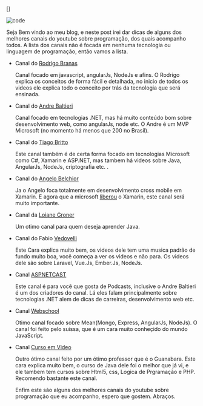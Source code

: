 [<meta property="og:image" content="http://geoawesomeness.com/wp-content/uploads/2014/08/progLanguages.jpg">]

   ![code](http://geoawesomeness.com/wp-content/uploads/2014/08/progLanguages.jpg)

  Seja Bem vindo ao meu blog, e neste post irei dar dicas de alguns dos melhores canais do youtube sobre programação, dos quais acompanho todos. A lista dos canais não é focada em nenhuma tecnologia ou linguagem de programação, então vamos a lista.

* Canal do [Rodrigo Branas](https://www.youtube.com/user/rodrigobranas)

	Canal focado em javascript, angularJs, NodeJs e afins. O Rodrigo explica os conceitos de forma fácil e detalhada, no inicio de todos os videos ele explica todo o conceito por trás da tecnologia que será ensinada.

*  Canal do [Andre Baltieri](https://www.youtube.com/user/andrebaltieri)

	Canal focado em tecnologias .NET, mas há muito conteúdo bom sobre desenvolvimento web, como angularJs, node etc. O Andre é um MVP Microsoft (no momento há menos que 200 no Brasil).

* Canal do [Tiago Britto](https://www.youtube.com/user/ata275)

	Este canal também é de certa forma focado em tecnologias Microsoft como C#, Xamarin e ASP.NET, mas tambem há videos sobre Java, AngularJs, NodeJs, criptografia etc. .

* Canal do [Angelo Belchior](https://www.youtube.com/user/angelobelchior)

	Ja o Angelo foca totalmente em desenvolvimento cross mobile em Xamarin. E agora que a microsoft [liberou](https://store.xamarin.com/) o Xamarin, este canal será muito importante.

* Canal da [Loiane Groner](https://www.youtube.com/user/angelobelchior)
	
	Um otimo canal para quem deseja aprender Java.

* Canal do Fabio [Vedovelli](https://www.youtube.com/user/angelobelchior)
	
	Este Cara explica muito bem, os videos dele tem uma musica padrão de fundo muito boa, você começa a ver os videos e não para. Os videos dele são sobre Laravel, Vue.Js, Ember.Js, NodeJs.

* Canal [ASPNETCAST](ASPNETCAST) 
	
	Este canal é para você que gosta de Podcasts, inclusive o Andre Baltieri é um dos criadores do canal. Lá eles falam principalmente sobre tecnologias .NET alem de dicas de carreiras, desenvolvimento web etc.

* Canal [Webschool](https://www.youtube.com/channel/UCKdo1RaF8gzfhvkOdZv_ojg/videos) 

	Otimo canal focado sobre Mean(Mongo, Express, AngularJs, NodeJs). O canal foi feito pelo suissa, que é um cara muito conheçido do mundo JavaScript.
 
* Canal [Curso em Video](https://www.youtube.com/user/cursosemvideo)  

	Outro ótimo canal feito por um ótimo professor que é o Guanabara. Este cara explica muito bem, o curso de Java dele foi o melhor que já vi, e ele tambem tem cursos sobre Html5, css, Logica de Prgramação e PHP. Recomendo bastante este canal.

	Enfim este são alguns dos melhores canais do youtube sobre programação que eu acompanho, espero que gostem. Abraços.
